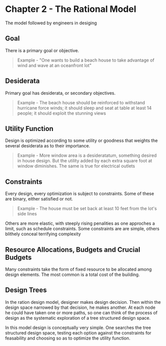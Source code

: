 # Chapter 2 - The Rational Model

The model followed by engineers in desiging

## Goal
There is a primary goal or objective. 
> Example - "One wants to build a beach house to take advantage of wind and wave at an oceanfront lot"

## Desiderata
Primary goal has desiderata, or secondary objectives.
> Example - The beach house should be reinforced to withstand hurricane force winds; it should sleep and seat at table at least 14 people; it should exploit the stunning views

## Utility Function
Design is optimized according to some utility or goodness that weights the several desiderata as to their importance.
> Example - More window area is a desideratatum, something desired in house design. But the utility added by each extra square foot at window diminishes.
> The same is true for electrical outlets

## Constraints
Every design, every optimization is subject to constraints. Some of these are binary, either satisfied or not.
> Example - The house must be set back at least 10 feet from the lot's side lines

Others are more elastic, with steeply rising penalities as one approches a limit, such as schedule constraints.
Some constraints are are simple, others blithely conceal terrifying complexity


## Resource Allocations, Budgets and Crucial Budgets
Many constraints take the form of fixed resource to be allocated among design elements. The most common is a total cost of the building.

## Design Trees
In the ration design model, designer makes design decision. Then within the design space narrowed by that decision, he makes another.
At each node he could have taken one or more paths, so one can think of the process of design as the systematic exploration of a tree structured design space.

In this model design is conceptually very simple. One searches the tree structured design space, testing each option against the constraints for feasability and choosing so as to optimize the utility function.
